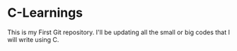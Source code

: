 # C-Learnings
This is my First Git repository. I'll be updating all the small or big codes that I will write using C.
